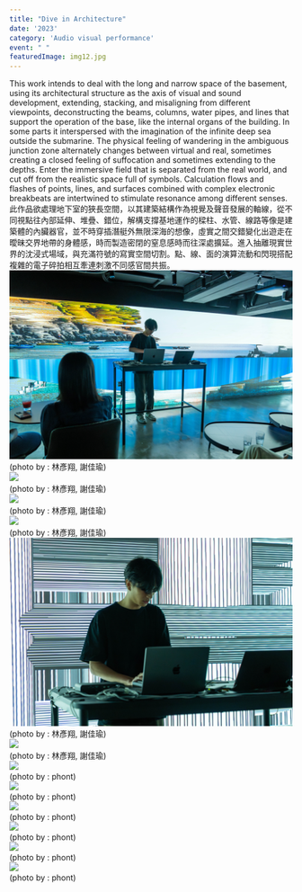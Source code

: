 ```yaml
---
title: "Dive in Architecture"
date: '2023'
category: 'Audio visual performance'
event: " "
featuredImage: img12.jpg
---
```

  <div class="box">
      <div class="dscrptn">
        This work intends to deal with the long and narrow space of the basement, using its architectural structure as the axis of visual and sound development, extending, stacking, and misaligning from different viewpoints, deconstructing the beams, columns, water pipes, and lines that support the operation of the base, like the internal organs of the building. In some parts it interspersed with the imagination of the infinite deep sea outside the submarine. 
The physical feeling of wandering in the ambiguous junction zone alternately changes between virtual and real, sometimes creating a closed feeling of suffocation and sometimes extending to the depths. Enter the immersive field that is separated from the real world, and cut off from the realistic space full of symbols. Calculation flows and flashes of points, lines, and surfaces combined with complex electronic breakbeats are intertwined to stimulate resonance among different senses.<br>
      </div>
  </div>

  <div class="box">
      <div class="dscrptn">
        此作品欲處理地下室的狹長空間，以其建築結構作為視覺及聲音發展的軸線，從不同視點往內部延伸、堆疊、錯位，解構支撐基地運作的樑柱、水管、線路等像是建築體的內臟器官，並不時穿插潛艇外無限深海的想像，虛實之間交錯變化出遊走在曖昧交界地帶的身體感，時而製造密閉的窒息感時而往深處擴延。進入抽離現實世界的沈浸式場域，與充滿符號的寫實空間切割。點、線、面的演算流動和閃現搭配複雜的電子碎拍相互牽連刺激不同感官間共振。<br>
      </div>
  </div>

  <div class="box">
      <img class="subimg" src="./img0.jpg">
      <div class="photocredit">(photo by : 林彥翔, 謝佳瑜)</div>
  </div>
  <div class="box">
      <img class="subimg" src="./img1.jpg">
      <div class="photocredit">(photo by : 林彥翔, 謝佳瑜)</div>
  </div>

  <div class="box">
      <img class="subimg" src="./img2.jpg">
      <div class="photocredit">(photo by : 林彥翔, 謝佳瑜)</div>
  </div>

  <div class="box">
      <img class="subimg" src="./img4.jpg">
      <div class="photocredit">(photo by : 林彥翔, 謝佳瑜)</div>
  </div>
  <div class="box">
      <img class="subimg" src="./img5.jpg">
      <div class="photocredit">(photo by : 林彥翔, 謝佳瑜)</div>
  </div>

  <div class="box">
      <img class="subimg" src="./img6.jpg">
      <div class="photocredit">(photo by : 林彥翔, 謝佳瑜)</div>
  </div>

  <div class="box">
      <img class="subimg" src="./img7.jpg">
      <div class="photocredit">(photo by : phont)</div>
  </div>
  <div class="box">
      <img class="subimg" src="./img8.jpg">
      <div class="photocredit">(photo by : phont)</div>
  </div>

  <div class="box">
      <img class="subimg" src="./img9.jpg">
      <div class="photocredit">(photo by : phont)</div>
  </div>

  <div class="box">
      <img class="subimg" src="./img10.jpg">
      <div class="photocredit">(photo by : phont)</div>
  </div>
  <div class="box">
      <img class="subimg" src="./img11.jpg">
      <div class="photocredit">(photo by : phont)</div>
  </div>

  <div class="box">
      <img class="subimg" src="./img12.jpg">
      <div class="photocredit">(photo by : phont)</div>
  </div>

  <div class="box"></div>

  <!-- <iframe title="vimeo-player" src="https://player.vimeo.com/video/782316437?h=f512619131" frameborder="0" allowfullscreen></iframe> -->


  <div class="box"></div>
